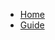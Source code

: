 <!-- docs/_sidebar.md -->

* [Home](./README.md)
* [Guide](./%E6%89%93%E9%80%A0%E4%B8%80%E4%B8%AA%E7%9F%A5%E8%AF%86%E5%BA%93/README.md)
